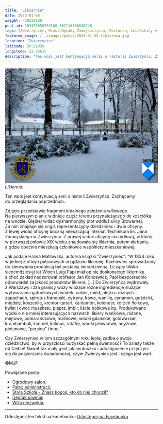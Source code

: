 ```yaml
---
title: "Likiernia"
date: 2023-01-08
weight: -20230108
post_id: 103478058758108_162116156530246
tags: [Zwierzyniec, MiastoOgród, Zamojszczyzna, Roztocze, Lubelskie, villarestituta, turystyka, dziedzictwo, zabytki, krajobrazy]
featured_image: /../images/posts/2023-01-08-likiernia.jpg
location: "Zwierzyniec"
latitude: 50.61039
longitude: 22.96615
description: "Ten wpis jest kontynuacją serii o historii Zwierzyńca. Zachęcamy do przeglądania poprzednich...."
---
```


![Likiernia.](/images/posts/2023-01-08-likiernia.jpg)
*Likiernia.*

Ten wpis jest kontynuacją serii o historii Zwierzyńca. Zachęcamy do przeglądania poprzednich.

Zdjęcie przedstawia fragment idealnego założenia willowego.
Na pierwszym planie widnieje część terenu przynależącego do kościółka na wodzie. Głębiej widać dysharmonijny płot wzdłuż ulicy Browarnej. Za nim znajduje się ongiś reprezentacyjny dziedziniec i dwie oficyny. Z lewej widać oficynę boczną mieszczącą internat Technikum im. Jana Zamoyskiego w Zwierzyńcu. Z prawej widać oficynę skrzydłową, w której w pierwszej połowie XIX wieku znajdowała się likiernia, potem plebania, a gdzie obecnie mieszkają członkowie wspólnoty mieszkaniowej.

Jak podaje Halina Matławska, autorka książki “Zwierzyniec”:
“W 1834 roku w jednej z oficyn pałacowych urządzono likiernię. Fachowiec sprowadzony do kierowania produkcją był postacią niecodzienną. Liczący blisko siedemdziesiąt lat Włoch Luigi Papi miał opinię doskonałego likiernika, a choć zakład nadzorował profesor Jan Koncewicz, Papi bezpośrednio odpowiadał za jakość produktów likierni. [...]
Do Zwierzyńca wędrowały z Warszawy i zza granicy wozy wiozące różne ingrediencje służące wytwarzaniu gatunkowych wódek: cukier, miód, olejki o różnych zapachach, spirytus francuski, cytryny, kawę, wanilię, cynamon, goździki, migdały, koszenilę, kremor-tartari, kardamon, kolender, korzeń fiołkowy, kwiat i owoc muszkatu, pieprz, imbir, liście bobkowe itp. Produkowano wódki o nie mniej interesujących nazwach: likiery waniliowe, różane, miętowe, pomarańczowe, malinowe, wódki gdańskie, goldwasser, krambambuli, kimmel, kalmus, ratafię, wódki jałowcowe, anyżowe, piołunowe, “persico” i inne.”

Czy Zwierzyniec w tym szczególnym roku lepiej zadba o swoje dziedzictwo, by w przyszłości odzyskać pełną świetność?
To zależy także od Ciebie!
Nawet tak mały gest jak serduszko i udostępnienie przyczyni się do poszerzania świadomości, czym Zwierzyniec jest i czego jest wart.



©MJP

Powiązane posty:
- [Ogrodowy salon.](/posts/Ogrodowy-salon)
- [Pałac administracji.](/posts/Palac-administracji)
- [Stara Szkoła - Znasz kogoś, kto do niej chodził?](/posts/Stara-Szkola-Znasz-kogos-kto-do-niej-chodzil)
- [Deptak dawniej](/posts/Deptak-dawniej)
- [Willa niezwykła.](/posts/Willa-niezwykla)


---

Udostępnij ten tekst na Facebooku:
[Udostępnij na Facebooku](https://www.facebook.com/sharer/sharer.php?u=https://stowarzyszeniewachniewskiej.pl/posts/Likiernia)

<script type="application/ld+json">
{
  "@context": "https://schema.org",
  "@type": "BlogPosting",
  "headline": "Likiernia.",
  "datePublished": "2023-01-08",
  "dateModified": "2023-01-08",
  "author": {
    "@type": "Person",
    "name": "Michał Jan Patyk"
  },
  "publisher": {
    "@type": "Organization",
    "name": "Stowarzyszenie im. Aleksandry Wachniewskiej",
    "logo": {
      "@type": "ImageObject",
      "url": "https://stowarzyszeniewachniewskiej.pl/images/logo/logo.svg"
    }
  },
  "mainEntityOfPage": {
    "@type": "WebPage",
    "@id": "https://stowarzyszeniewachniewskiej.pl/posts/Likiernia"
  },
  "image": {
    "@type": "ImageObject",
    "url": "https://stowarzyszeniewachniewskiej.pl/images/posts/2023-01-08-likiernia.jpg"
  },
  "articleSection": "Dziedzictwo Kulturowe i Zabytki",
  "keywords": "Zwierzyniec, MiastoOgród, Zamojszczyzna, Roztocze, Lubelskie, villarestituta, turystyka, dziedzictwo, zabytki, krajobrazy",
  "wordCount": 249,
  "articleBody": "Ten wpis jest kontynuacją serii o historii Zwierzyńca. Zachęcamy do przeglądania poprzednich.\n\nZdjęcie przedstawia fragment idealnego założenia willowego. \nNa pierwszym planie widnieje część terenu przynależącego do kościółka na wodzie. Głębiej widać dysharmonijny płot wzdłuż ulicy Browarnej. Za nim znajduje się ongiś reprezentacyjny dziedziniec i dwie oficyny. Z lewej widać oficynę boczną mieszczącą internat Technikum im. Jana Zamoyskiego w Zwierzyńcu. Z prawej widać oficynę skrzydłową, w której w pierwszej połowie XIX wieku znajdowała się likiernia, potem plebania, a gdzie obecnie mieszkają członkowie wspólnoty mieszkaniowej. \n\nJak podaje Halina Matławska, autorka książki “Zwierzyniec”:\n“W 1834 roku w jednej z oficyn pałacowych urządzono likiernię. Fachowiec sprowadzony do kierowania produkcją był postacią niecodzienną. Liczący blisko siedemdziesiąt lat Włoch Luigi Papi miał opinię doskonałego likiernika, a choć zakład nadzorował profesor Jan Koncewicz, Papi bezpośrednio odpowiadał za jakość produktów likierni. [...]\nDo Zwierzyńca wędrowały z Warszawy i zza granicy wozy wiozące różne ingrediencje służące wytwarzaniu gatunkowych wódek: cukier, miód, olejki o różnych zapachach, spirytus francuski, cytryny, kawę, wanilię, cynamon, goździki, migdały, koszenilę, kremor-tartari, kardamon, kolender, korzeń fiołkowy, kwiat i owoc muszkatu, pieprz, imbir, liście bobkowe itp. Produkowano wódki o nie mniej interesujących nazwach: likiery waniliowe, różane, miętowe, pomarańczowe, malinowe, wódki gdańskie, goldwasser, krambambuli, kimmel, kalmus, ratafię, wódki jałowcowe, anyżowe, piołunowe, “persico” i inne.”\n\nCzy Zwierzyniec w tym szczególnym roku lepiej zadba o swoje dziedzictwo, by w przyszłości odzyskać pełną świetność?\nTo zależy także od Ciebie!\nNawet tak mały gest jak serduszko i udostępnienie przyczyni się do poszerzania świadomości, czym Zwierzyniec jest i czego jest wart.\n \n         \n\n©MJP",
  "description": "Odkryj piękno Zwierzyńca i jego zabytki.",
  "copyrightHolder": {
    "@type": "Person",
    "name": "Michał Jan Patyk"
  }
}
</script>
<script type="application/ld+json">
{
  "@context": "https://schema.org",
  "@type": "BreadcrumbList",
  "itemListElement": [
    {
      "@type": "ListItem",
      "position": 1,
      "name": "Home",
      "item": "https://stowarzyszeniewachniewskiej.pl"
    },
    {
      "@type": "ListItem",
      "position": 2,
      "name": "posts",
      "item": "https://stowarzyszeniewachniewskiej.pl/posts"
    },
    {
      "@type": "ListItem",
      "position": 3,
      "name": "Likiernia.",
      "item": "https://stowarzyszeniewachniewskiej.pl/posts/Likiernia"
    }
  ]
}
</script>
